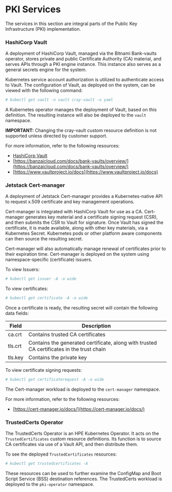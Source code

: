 # PKI Services

The services in this section are integral parts of the Public Key Infrastructure \(PKI\) implementation.

### HashiCorp Vault

A deployment of HashiCorp Vault, managed via the Bitnami Bank-vaults operator, stores private and public Certificate Authority \(CA\) material, and serves APIs through a PKI engine instance. This instance also serves as a general secrets engine for the system.

Kubernetes service account authorization is utilized to authenticate access to Vault. The configuration of Vault, as deployed on the system, can be viewed with the following command:

```bash
# kubectl get vault -n vault cray-vault -o yaml
```

A Kubernetes operator manages the deployment of Vault, based on this definition. The resulting instance will also be deployed to the `vault` namespace.

**IMPORTANT:** Changing the cray-vault custom resource definition is not supported unless directed by customer support.

For more information, refer to the following resources:

- [HashiCorp Vault](HashiCorp_Vault.md)
- [https://banzaicloud.com/docs/bank-vaults/overview/](https://banzaicloud.com/docs/bank-vaults/overview/)
- [https://www.vaultproject.io/docs](https://www.vaultproject.io/docs)

### Jetstack Cert-manager

A deployment of Jetstack Cert-manager provides a Kubernetes-native API to request x.509 certificate and key management operations.

Cert-manager is integrated with HashiCorp Vault for use as a CA. Cert-manager generates key material and a certificate signing request \(CSR\), and then submits the CSR to Vault for signature. Once Vault has signed the certificate, it is made available, along with other key materials, via a Kubernetes Secret. Kubernetes pods or other platform aware components can then source the resulting secret.

Cert-manager will also automatically manage renewal of certificates prior to their expiration time. Cert-manager is deployed on the system using namespace-specific \(certificate\) issuers.

To view Issuers:

```bash
# kubectl get issuer -A -o wide
```

To view certificates:

```bash
# kubectl get certificate -A -o wide
```

Once a certificate is ready, the resulting secret will contain the following data fields:

| Field   | Description                                                                               |
|---------|-------------------------------------------------------------------------------------------|
| ca.crt  | Contains trusted CA certificates                                                          |
| tls.crt | Contains the generated certificate, along with trusted CA certificates in the trust chain |
| tls.key | Contains the private key                                                                  |

To view certificate signing requests:

```bash
# kubectl get certificaterequest -A -o wide
```

The Cert-manager workload is deployed to the `cert-manager` namespace.

For more information, refer to the following resources:

-   [https://cert-manager.io/docs/](https://cert-manager.io/docs/)

### TrustedCerts Operator

The TrustedCerts Operator is an HPE Kubernetes Operator. It acts on the `TrustedCertificates` custom resource definitions. Its function is to source CA certificates via use of a Vault API, and then distribute them.

To see the deployed `TrustedCertificates` resources:

```bash
# kubectl get trustedcertificates -A
```

These resources can be used to further examine the ConfigMap and Boot Script Service \(BSS\) destination references. The TrustedCerts workload is deployed to the `pki-operator` namespace.

